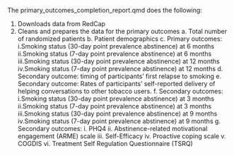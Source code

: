 The primary_outcomes_completion_report.qmd does the following:
1. Downloads data from RedCap
2. Cleans and prepares the data for the primary outcomes
  a. Total number of randomized patients
  b. Patient demographics
  c. Primary outcomes:
    i.Smoking status (30-day point prevalence abstinence) at 6 months
    ii.Smoking status (7-day point prevalence abstinence) at 6 months
    iii.Smoking status (30-day point prevalence abstinence) at 12 months
    iv.Smoking status (7-day point prevalence abstinence) at 12 months
  d. Secondary outcome: timing of participants’ first relapse to smoking
  e. Secondary outcome: Rates of participants’ self-reported delivery of helping
      conversations to other tobacco users.
  f. Secondary outcomes:
    i.Smoking status (30-day point prevalence abstinence) at 3 months
    ii.Smoking status (7-day point prevalence abstinence) at 3 months
    iii.Smoking status (30-day point prevalence abstinence) at 9 months
    iv.Smoking status (7-day point prevalence abstinence) at 9 months
  g. Secondary outcomes:
    i. PHQ4
    ii. Abstinence-related motivational engagement (ARME) scale
    iii. Self-Efficacy
    iv. Proactive coping scale
    v. COGDIS
    vi. Treatment Self Regulation Questionnaire (TSRQ)
